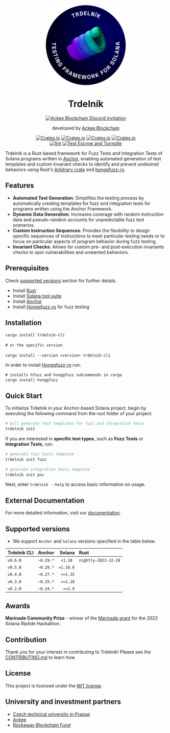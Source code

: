 <div align="center">
  <img height="250" width="250" src="https://github.com/Ackee-Blockchain/trdelnik/raw/master/assets/Badge_Trdelnik.png" alt="Trdelnik Logo"/>

  # Trdelník

  <a href="https://discord.gg/x7qXXnGCsa">
    <img src="https://discordapp.com/api/guilds/867746290678104064/widget.png?style=banner2" width="250" title="AckeeBlockchain/Trdelnik discord" alt="Ackee Blockchain Discord invitation">
  </a>

  developed by [Ackee Blockchain](https://ackeeblockchain.com)

  [![Crates.io](https://img.shields.io/crates/v/trdelnik-cli?label=CLI)](https://crates.io/crates/trdelnik-cli)
  [![Crates.io](https://img.shields.io/crates/v/trdelnik-test?label=Test)](https://crates.io/crates/trdelnik-test)
  [![Crates.io](https://img.shields.io/crates/v/trdelnik-client?label=Client)](https://crates.io/crates/trdelnik-client)
  [![Crates.io](https://img.shields.io/crates/v/trdelnik-explorer?label=Explorer)](https://crates.io/crates/trdelnik-explorer)
  <br />
  [![lint](https://github.com/Ackee-Blockchain/trdelnik/actions/workflows/lint.yml/badge.svg)](https://github.com/Ackee-Blockchain/trdelnik/actions/workflows/lint.yml)
  [![Test Escrow and Turnstile](https://github.com/Ackee-Blockchain/trdelnik/actions/workflows/run_examples.yml/badge.svg)](https://github.com/Ackee-Blockchain/trdelnik/actions/workflows/run_examples.yml)
</div>

Trdelnik is a Rust-based framework for Fuzz Tests and Integration Tests of Solana programs written in [Anchor](https://www.anchor-lang.com/), enabling automated generation of test templates and custom invariant checks to identify and prevent undesired behaviors using Rust's [Arbitrary crate](https://docs.rs/arbitrary/latest/arbitrary/) and [honggfuzz-rs](https://github.com/rust-fuzz/honggfuzz-rs).


## Features



- **Automated Test Generation**: Simplifies the testing process by automatically creating templates for fuzz and integration tests for programs written using the Anchor Framework.
- **Dynamic Data Generation**: Increases coverage with random instruction data and pseudo-random accounts for unpredictable fuzz test scenarios.
- **Custom Instruction Sequences**: Provides the flexibility to design specific sequences of instructions to meet particular testing needs or to focus on particular aspects of program behavior during fuzz testing.
- **Invariant Checks**: Allows for custom pre- and post-execution invariants checks to spot vulnerabilities and unwanted behaviors.

## Prerequisites
Check [supported versions](#supported-versions) section for further details.
- Install [Rust](https://www.rust-lang.org/tools/install)
- Install [Solana tool suite](https://docs.solana.com/cli/install-solana-cli-tools)
- Install [Anchor](https://www.anchor-lang.com/docs/installation)
- Install [Honggfuzz-rs](https://github.com/rust-fuzz/honggfuzz-rs#how-to-use-this-crate) for fuzz testing

## Installation

```shell
cargo install trdelnik-cli

# or the specific version

cargo install --version <version> trdelnik-cli
```

In order to install [Honggfuzz-rs](https://github.com/rust-fuzz/honggfuzz-rs#how-to-use-this-crate) run:
```shell
# installs hfuzz and honggfuzz subcommands in cargo
cargo install honggfuzz
```
## Quick Start
To initialize Trdelnik in your Anchor-based Solana project, begin by executing the following command from the root folder of your project:
```bash
# will generate test templates for fuzz and integration tests
trdelnik init
```
If you are interested in **specific test types**, such as **Fuzz Tests** or **Integration Tests**, run:
```bash
# generate fuzz tests template
trdelnik init fuzz
```
```bash
# generate integration tests template
trdelnik init poc
```
Next, enter `trdelnik --help` to access basic information on usage.

## External Documentation
For more detailed information, visit our [documentation](http://127.0.0.1:8000/trdelnik/docs/).



## Supported versions

- We support `Anchor` and `Solana` versions specified in the table below.

| Trdelnik CLI |  Anchor   |   Solana  |          Rust          |
|--------------|:---------:|----------:|:-----------------------|
| `v0.6.0`     | `~0.29.*` | `<1.18 `  |  `nightly-2023-12-28`  |
| `v0.5.0`     | `~0.28.*` | `=1.16.6` |                        |
| `v0.4.0`     | `~0.27.*` | `>=1.15`  |                        |
| `v0.3.0`     | `~0.25.*` | `>=1.10`  |                        |
| `v0.2.0`     | `~0.24.*` |  `>=1.9`  |                        |



## Awards

**Marinade Community Prize** - winner of the [Marinade grant](https://solana.blog/riptide-hackathon-winners/) for the 2022 Solana Riptide Hackathon.

## Contribution

Thank you for your interest in contributing to Trdelník! Please see the [CONTRIBUTING.md](./CONTRIBUTING.md) to learn how.

## License

This project is licensed under the [MIT license](https://github.com/Ackee-Blockchain/trdelnik/blob/master/LICENSE).

## University and investment partners

- [Czech technical university in Prague](https://www.cvut.cz/en)
- [Ackee](https://www.ackee.cz/)
- [Rockaway Blockchain Fund](https://rbf.capital/)
